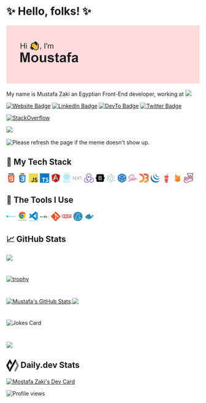 
# ✨ Hello, folks! ✨
<img src='./header.png' title="header">

My name is Mustafa Zaki an Egyptian Front-End developer, working at <a href="https://www.epam.com/"><img src="https://www.epam.com/content/dam/epam/2023/epam.svg" height="12"></a>



<p><a href="https://mostafazke.github.io/"><img src="https://img.shields.io/badge/mostafazke.me-4285F4?style=flat-square;&labelColor=4E69C8;&logo=Google-chrome&logoColor=white" alt="Website Badge"></a> <a href="https://www.linkedin.com/in/mostafazke/"><img src="https://img.shields.io/badge/-@mostafazke-0077B5?style=flat-square&amp;labelColor=0077B5&amp;logo=LinkedIn&amp;link=https://www.linkedin.com/in/mostafazke/" alt="LinkedIn Badge"></a> <a href="https://dev.to/mostafazke"><img src="https://img.shields.io/badge/-@mostafazke-0A0A0A?style=flat-square&amp;labelColor=0A0A0A&amp;logo=dev.to&amp;link=https://dev.to/mostafazke" alt="DevTo Badge"></a> <a href="https://twitter.com/mostafazke"><img src="https://img.shields.io/badge/-@mostafazke-1DA1F2?style=flat-square&amp;&logoColor=white&amp;logo=Twitter&amp" alt="Twitter Badge"></a></p>

[![StackOverflow](https://stackoverflow-badge.herokuapp.com/api/StackOverflowBadge/9393333)](https://stackoverflow.com/users/9393333/moustafa-zaki)

![](https://gitwar.herokuapp.com/badge?username=mostafazke&color=brightgreen)


<img src='https://random-memer.herokuapp.com/' title="Meme" alt="Please refresh the page if the meme doesn't show up.">

## 🔧 My Tech Stack
<p align="left">
<img src="https://raw.githubusercontent.com/devicons/devicon/master/icons/html5/html5-original-wordmark.svg" alt="html5" width="25" height="25" />
<img src="https://raw.githubusercontent.com/devicons/devicon/master/icons/css3/css3-original-wordmark.svg" alt="css3" width="25" height="25" />
<img src="https://raw.githubusercontent.com/devicons/devicon/master/icons/javascript/javascript-original.svg" alt="javascript" width="25" height="25" />
<img src="https://raw.githubusercontent.com/devicons/devicon/master/icons/typescript/typescript-original.svg" alt="typescript" width="25" height="25" />
<img src="https://raw.githubusercontent.com/devicons/devicon/master/icons/angularjs/angularjs-original.svg" alt="angular" width="25" height="25" />
<img src="https://raw.githubusercontent.com/devicons/devicon/master/icons/react/react-original-wordmark.svg" alt="react" width="25" height="25" />
<img src="https://raw.githubusercontent.com/devicons/devicon/master/icons/nextjs/nextjs-original-wordmark.svg" alt="nextjs" width="25" height="25" />
<img src="https://raw.githubusercontent.com/devicons/devicon/master/icons/redux/redux-original.svg" alt="redux" width="25" height="25" />
<img src="https://raw.githubusercontent.com/devicons/devicon/master/icons/bootstrap/bootstrap-plain.svg" alt="bootstrap" width="25" height="25" />
<img src="https://raw.githubusercontent.com/devicons/devicon/master/icons/electron/electron-original.svg" alt="electron" width="25" height="25" />
<img src="https://raw.githubusercontent.com/devicons/devicon/master/icons/webpack/webpack-plain.svg" alt="webpack" width="25" height="25" />
<img src="https://raw.githubusercontent.com/devicons/devicon/master/icons/sass/sass-original.svg" alt="sass" width="25" height="25" />
<img src="https://raw.githubusercontent.com/devicons/devicon/master/icons/d3js/d3js-original.svg" alt="d3js" width="25" height="25" />
<img src="https://raw.githubusercontent.com/devicons/devicon/master/icons/jquery/jquery-original.svg" alt="jQuery" width="25" height="25" />
<img src="https://raw.githubusercontent.com/devicons/devicon/master/icons/gulp/gulp-plain.svg" alt="gulp" width="25" height="25" />
<img src="https://raw.githubusercontent.com/devicons/devicon/master/icons/firebase/firebase-plain.svg" alt="firebase" width="25" height="25" />
<img src="https://raw.githubusercontent.com/devicons/devicon/master/icons/jest/jest-plain.svg" alt="jest" width="25" height="25" />
</p>

## 🚀 The Tools I Use
<p align="left">
<img src="https://raw.githubusercontent.com/devicons/devicon/master/icons/windows8/windows8-original-wordmark.svg" alt="windows8" width="25" height="25" />
<img src="https://raw.githubusercontent.com/devicons/devicon/master/icons/chrome/chrome-original-wordmark.svg" alt="chrome" width="25" height="25" />
<img src="https://raw.githubusercontent.com/devicons/devicon/master/icons/vscode/vscode-original-wordmark.svg" alt="vscode" width="25" height="25" />
<img src="https://raw.githubusercontent.com/devicons/devicon/master/icons/nodejs/nodejs-original-wordmark.svg" alt="nodejs" width="25" height="25" />
<img src="https://raw.githubusercontent.com/devicons/devicon/master/icons/git/git-original.svg" alt="git" width="25" height="25" />
<img src="https://raw.githubusercontent.com/devicons/devicon/master/icons/npm/npm-original-wordmark.svg" alt="npm" width="25" height="25" />
<img src="https://raw.githubusercontent.com/devicons/devicon/master/icons/yarn/yarn-original.svg" alt="yarn" width="25" height="25" />
<img src="https://raw.githubusercontent.com/devicons/devicon/master/icons/docker/docker-original.svg" alt="docker" width="25" height="25" />
</p>

## &#x1f4c8; GitHub Stats

<a href="https://github.com/mostafazke">
  <img align="center" src="https://github-readme-stats.vercel.app/api/top-langs/?username=mostafazke&title_color=ffffff&text_color=c9cacc&icon_color=2bbc8a&bg_color=1d1f21" />
</a>

#

[![trophy](https://github-profile-trophy.vercel.app/?username=mostafazke&theme=onedark)](https://github.com/mostafazke/github-profile-trophy)

#

<a href="https://github.com/mostafazke">
  <img align="center" src="https://github-readme-stats.vercel.app/api?username=mostafazke&show_icons=true&line_height=27&count_private=true&title_color=ffffff&text_color=c9cacc&icon_color=2bbc8a&bg_color=1d1f21" alt="Mustafa's GitHub Stats" />
</a>

<a href="https://github.com/mostafazke/ng-whiteboard">
  <img align="center" src="https://github-readme-stats.vercel.app/api/pin/?username=mostafazke&repo=ng-whiteboard&title_color=ffffff&text_color=c9cacc&icon_color=2bbc8a&bg_color=1d1f21" />
</a>

#
![Jokes Card](https://readme-jokes.vercel.app/api)
#
<a href="https://github.com/mostafazke/millionaire">
  <img align="center" src="https://github-readme-stats.vercel.app/api/pin/?username=mostafazke&repo=millionaire&title_color=ffffff&text_color=c9cacc&icon_color=2bbc8a&bg_color=1d1f21" />
</a>

## <img align="center" src="https://raw.githubusercontent.com/dailydotdev/daily/master/assets/logo.png" width="32" height="32" /> Daily.dev Stats
<a href="https://app.daily.dev/mostafazke"><img src="https://api.daily.dev/devcards/5eaad92880364d3ea03ad0c2653d08f8.png?r=yve" width="400" alt="Mostafa Zaki's Dev Card"/></a>


![Profile views](https://gpvc.arturio.dev/mostafazke)
